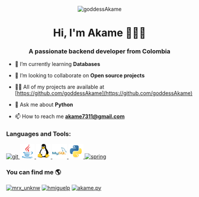<p align="center">
  <img src="https://user-images.githubusercontent.com/122117784/222980495-28b2cb96-c083-42db-9afc-947cd0d4e3f0.jpg" alt="goddessAkame"/>
</p>
<h1 align="center">Hi, I'm Akame 👋👨‍💻 </h1>
<h3 align="center">A passionate backend developer from Colombia</h3>

- 🌱 I’m currently learning **Databases**

- 👯 I’m looking to collaborate on **Open source projects**

- 👨‍💻 All of my projects are available at [https://github.com/goddessAkame](https://github.com/goddessAkame)

- 💬 Ask me about **Python**

- 📫 How to reach me **akame7311@gmail.com**

<h3 align="left">Languages and Tools:</h3>
<p align="left"> <a href="https://git-scm.com/" target="_blank" rel="noreferrer"> <img src="https://www.vectorlogo.zone/logos/git-scm/git-scm-icon.svg" alt="git" width="40" height="40"/> </a> <a href="https://www.java.com" target="_blank" rel="noreferrer"> <img src="https://raw.githubusercontent.com/devicons/devicon/master/icons/java/java-original.svg" alt="java" width="40" height="40"/> </a> <a href="https://www.linux.org/" target="_blank" rel="noreferrer"> <img src="https://raw.githubusercontent.com/devicons/devicon/master/icons/linux/linux-original.svg" alt="linux" width="40" height="40"/> </a> <a href="https://www.mysql.com/" target="_blank" rel="noreferrer"> <img src="https://raw.githubusercontent.com/devicons/devicon/master/icons/mysql/mysql-original-wordmark.svg" alt="mysql" width="40" height="40"/> </a> <a href="https://www.python.org" target="_blank" rel="noreferrer"> <img src="https://raw.githubusercontent.com/devicons/devicon/master/icons/python/python-original.svg" alt="python" width="40" height="40"/> </a> <a href="https://spring.io/" target="_blank" rel="noreferrer"> <img src="https://www.vectorlogo.zone/logos/springio/springio-icon.svg" alt="spring" width="40" height="40"/> </a> </p>
<h3 align="left">You can find me 🌎</h3>
<p align="left">
<a href="https://twitter.com/mrx_unknw" target="blank"><img align="center" src="https://raw.githubusercontent.com/rahuldkjain/github-profile-readme-generator/master/src/images/icons/Social/twitter.svg" alt="mrx_unknw" height="30" width="40" /></a>
<a href="https://linkedin.com/in/hmiguelp" target="blank"><img align="center" src="https://raw.githubusercontent.com/rahuldkjain/github-profile-readme-generator/master/src/images/icons/Social/linked-in-alt.svg" alt="hmiguelp" height="30" width="40" /></a>
<a href="https://instagram.com/akame.py" target="blank"><img align="center" src="https://raw.githubusercontent.com/rahuldkjain/github-profile-readme-generator/master/src/images/icons/Social/instagram.svg" alt="akame.py" height="30" width="40" /></a>
</p>
